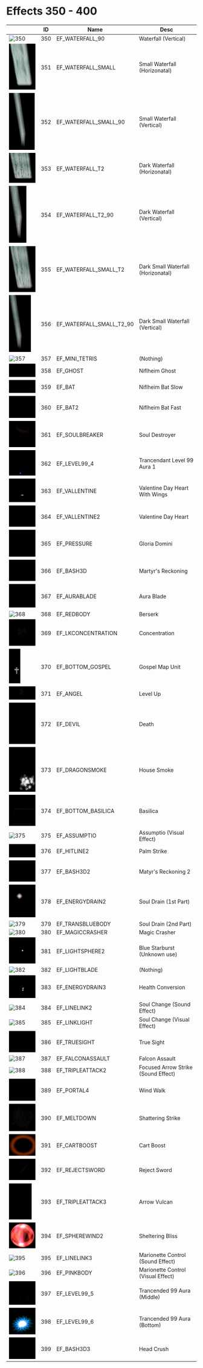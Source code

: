 # Effects 350 - 400

|    | ID | Name | Desc |
|----|----|------|------|
| ![350](./350-400/350.gif) | 350 | EF_WATERFALL_90 | Waterfall (Vertical) |
| ![351](./350-400/351.gif) | 351 | EF_WATERFALL_SMALL | Small Waterfall (Horizonatal) |
| ![352](./350-400/352.gif) | 352 | EF_WATERFALL_SMALL_90 | Small Waterfall (Vertical) |
| ![353](./350-400/353.gif) | 353 | EF_WATERFALL_T2 | Dark Waterfall (Horizonatal) |
| ![354](./350-400/354.gif) | 354 | EF_WATERFALL_T2_90 | Dark Waterfall (Vertical) |
| ![355](./350-400/355.gif) | 355 | EF_WATERFALL_SMALL_T2 | Dark Small Waterfall (Horizonatal) |
| ![356](./350-400/356.gif) | 356 | EF_WATERFALL_SMALL_T2_90 | Dark Small Waterfall (Vertical) |
| ![357](./350-400/357.gif) | 357 | EF_MINI_TETRIS | (Nothing) |
| ![358](./350-400/358.gif) | 358 | EF_GHOST | Niflheim Ghost |
| ![359](./350-400/359.gif) | 359 | EF_BAT | Niflheim Bat Slow |
| ![360](./350-400/360.gif) | 360 | EF_BAT2 | Niflheim Bat Fast |
| ![361](./350-400/361.gif) | 361 | EF_SOULBREAKER | Soul Destroyer |
| ![362](./350-400/362.gif) | 362 | EF_LEVEL99_4 | Trancendant Level 99 Aura 1 |
| ![363](./350-400/363.gif) | 363 | EF_VALLENTINE | Valentine Day Heart With Wings |
| ![364](./350-400/364.gif) | 364 | EF_VALLENTINE2 | Valentine Day Heart |
| ![365](./350-400/365.gif) | 365 | EF_PRESSURE | Gloria Domini |
| ![366](./350-400/366.gif) | 366 | EF_BASH3D | Martyr's Reckoning |
| ![367](./350-400/367.gif) | 367 | EF_AURABLADE | Aura Blade |
| ![368](./350-400/368.gif) | 368 | EF_REDBODY | Berserk |
| ![369](./350-400/369.gif) | 369 | EF_LKCONCENTRATION | Concentration |
| ![370](./350-400/370.gif) | 370 | EF_BOTTOM_GOSPEL | Gospel Map Unit |
| ![371](./350-400/371.gif) | 371 | EF_ANGEL | Level Up |
| ![372](./350-400/372.gif) | 372 | EF_DEVIL | Death |
| ![373](./350-400/373.gif) | 373 | EF_DRAGONSMOKE | House Smoke |
| ![374](./350-400/374.gif) | 374 | EF_BOTTOM_BASILICA | Basilica |
| ![375](./350-400/375.gif) | 375 | EF_ASSUMPTIO | Assumptio (Visual Effect) |
| ![376](./350-400/376.gif) | 376 | EF_HITLINE2 | Palm Strike |
| ![377](./350-400/377.gif) | 377 | EF_BASH3D2 | Matyr's Reckoning 2 |
| ![378](./350-400/378.gif) | 378 | EF_ENERGYDRAIN2 | Soul Drain (1st Part) |
| ![379](./350-400/379.gif) | 379 | EF_TRANSBLUEBODY | Soul Drain (2nd Part) |
| ![380](./350-400/380.gif) | 380 | EF_MAGICCRASHER | Magic Crasher |
| ![381](./350-400/381.gif) | 381 | EF_LIGHTSPHERE2 | Blue Starburst (Unknown use) |
| ![382](./350-400/382.gif) | 382 | EF_LIGHTBLADE | (Nothing) |
| ![383](./350-400/383.gif) | 383 | EF_ENERGYDRAIN3 | Health Conversion |
| ![384](./350-400/384.gif) | 384 | EF_LINELINK2 | Soul Change (Sound Effect) |
| ![385](./350-400/385.gif) | 385 | EF_LINKLIGHT | Soul Change (Visual Effect) |
| ![386](./350-400/386.gif) | 386 | EF_TRUESIGHT | True Sight |
| ![387](./350-400/387.gif) | 387 | EF_FALCONASSAULT | Falcon Assault |
| ![388](./350-400/388.gif) | 388 | EF_TRIPLEATTACK2 | Focused Arrow Strike (Sound Effect) |
| ![389](./350-400/389.gif) | 389 | EF_PORTAL4 | Wind Walk |
| ![390](./350-400/390.gif) | 390 | EF_MELTDOWN | Shattering Strike |
| ![391](./350-400/391.gif) | 391 | EF_CARTBOOST | Cart Boost |
| ![392](./350-400/392.gif) | 392 | EF_REJECTSWORD | Reject Sword |
| ![393](./350-400/393.gif) | 393 | EF_TRIPLEATTACK3 | Arrow Vulcan |
| ![394](./350-400/394.gif) | 394 | EF_SPHEREWIND2 | Sheltering Bliss |
| ![395](./350-400/395.gif) | 395 | EF_LINELINK3 | Marionette Control (Sound Effect) |
| ![396](./350-400/396.gif) | 396 | EF_PINKBODY | Marionette Control (Visual Effect) |
| ![397](./350-400/397.gif) | 397 | EF_LEVEL99_5 | Trancended 99 Aura (Middle) |
| ![398](./350-400/398.gif) | 398 | EF_LEVEL99_6 | Trancended 99 Aura (Bottom) |
| ![399](./350-400/399.gif) | 399 | EF_BASH3D3 | Head Crush |
